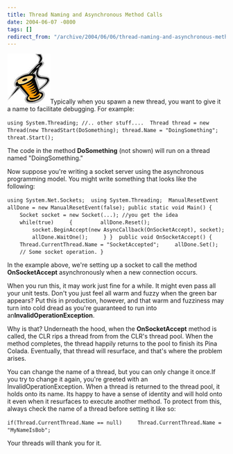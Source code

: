 ```yaml
---
title: Thread Naming and Asynchronous Method Calls
date: 2004-06-07 -0800
tags: []
redirect_from: "/archive/2004/06/06/thread-naming-and-asynchronous-method-calls.aspx/"
---
```


![Thread](/images/Thread.jpg)Typically when you spawn a new thread, you
want to give it a name to facilitate debugging. For example:

`using System.Threading; //.. other stuff....  Thread thread = new Thread(new ThreadStart(DoSomething); thread.Name = "DoingSomething"; threat.Start(); `

The code in the method **DoSomething** (not shown) will run on a thread
named "DoingSomething."

Now suppose you're writing a socket server using the asynchronous
programming model. You might write something that looks like the
following:

`using System.Net.Sockets;  using System.Threading;  ManualResetEvent allDone = new ManualResetEvent(false); public static void Main() {     Socket socket = new Socket(...); //you get the idea     while(true)     {         allDone.Reset();         socket.BeginAccept(new AsyncCallback(OnSocketAccept), socket);         allDone.WaitOne();     } }  public void OnSocketAccept() {     Thread.CurrentThread.Name = "SocketAccepted";     allDone.Set();     // Some socket operation. }`

In the example above, we're setting up a socket to call the method
**OnSocketAccept** asynchronously when a new connection occurs.

When you run this, it may work just fine for a while. It might even pass
all your unit tests. Don't you just feel all warm and fuzzy when the
green bar appears? Put this in production, however, and that warm and
fuzziness may turn into cold dread as you're guaranteed to run into
an**InvalidOperationException**.

Why is that? Underneath the hood, when the **OnSocketAccept** method is
called, the CLR rips a thread from from the CLR's thread pool. When the
method completes, the thread happily returns to the pool to finish its
Pina Colada. Eventually, that thread will resurface, and that's where
the problem arises.

You can change the name of a thread, but you can only change it once.If
you try to change it again, you're greeted with an
InvalidOperationException. When a thread is returned to the thread pool,
it holds onto its name. Its happy to have a sense of identity and will
hold onto it even when it resurfaces to execute another method. To
protect from this, always check the name of a thread before setting it
like so:

`if(Thread.CurrentThread.Name == null)     Thread.CurrentThread.Name = "MyNameIsBob"; `

Your threads will thank you for it.

